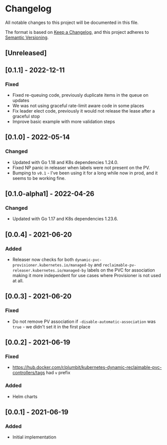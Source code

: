 # Changelog

All notable changes to this project will be documented in this file.

The format is based on [Keep a Changelog](https://keepachangelog.com/en/1.0.0/),
and this project adheres to [Semantic Versioning](https://semver.org/spec/v2.0.0.html).

## [Unreleased]

## [0.1.1] - 2022-12-11

### Fixed

- Fixed re-queuing code, previously duplicate items in the queue on updates
- We was not using graceful rate-limit aware code in some places
- Fix leader elect code, previously it would not release the lease after a graceful stop
- Improve basic example with more validation steps

## [0.1.0] - 2022-05-14

### Changed

- Updated with Go 1.18 and K8s dependencies 1.24.0.
- Fixed NP panic in releaser when labels were not present on the PV.
- Bumping to `v0.1` - I've been using it for a long while now in prod, and it seems to be working fine.

## [0.1.0-alpha1] - 2022-04-26

### Changed

- Updated with Go 1.17 and K8s dependencies 1.23.6.

## [0.0.4] - 2021-06-20

### Added

- Releaser now checks for both `dynamic-pvc-provisioner.kubernetes.io/managed-by` and `reclaimable-pv-releaser.kubernetes.io/managed-by` labels on the PVC for association making it more independent for use cases where Provisioner is not used at all.

## [0.0.3] - 2021-06-20

### Fixed

- Do not remove PV association if `-disable-automatic-association` was `true` - we didn't set it in the first place

## [0.0.2] - 2021-06-19

### Fixed

- https://hub.docker.com/r/plumbit/kubernetes-dynamic-reclaimable-pvc-controllers/tags had `v` prefix

### Added

- Helm charts

## [0.0.1] - 2021-06-19

### Added

- Initial implementation
